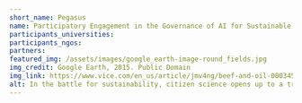 ```yaml
---
short_name: Pegasus
name: Participatory Engagement in the Governance of AI for Sustainable Urban System
participants_universities:
participants_ngos:
partners:
featured_img: /assets/images/google_earth-image-round_fields.jpg
img_credit: Google Earth, 2015. Public Domain
img_link: https://www.vice.com/en_us/article/jmv4ng/beef-and-oil-0003456-v19n12
alt: In the battle for sustainability, citizen science opens up to a trustable AI
---
```

